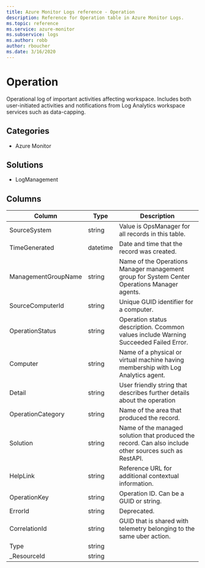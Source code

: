 ```yaml
---
title: Azure Monitor Logs reference - Operation
description: Reference for Operation table in Azure Monitor Logs.
ms.topic: reference
ms.service: azure-monitor
ms.subservice: logs
ms.author: robb
author: rboucher
ms.date: 3/16/2020
---
```


# Operation

 Operational log of important activities affecting workspace. Includes both user-initiated activities and notifications from Log Analytics workspace services such as data-capping.

## Categories

- Azure Monitor
## Solutions

- LogManagement




## Columns

|Column|Type|Description|
|---|---|---|
|SourceSystem|string|Value is OpsManager for all records in this table.|
|TimeGenerated|datetime|Date and time that the record was created.|
|ManagementGroupName|string|Name of the Operations Manager management group for System Center Operations Manager agents.|
|SourceComputerId|string|Unique GUID identifier for a computer.|
|OperationStatus|string|Operation status description. Ccommon values include Warning Succeeded Failed Error.|
|Computer|string|Name of a physical or virtual machine having membership with Log Analytics agent.|
|Detail|string|User friendly string that describes further details about the operation|
|OperationCategory|string|Name of the area that produced the record.|
|Solution|string|Name of the managed solution that produced the record. Can also include other sources such as RestAPI.|
|HelpLink|string|Reference URL for additional contextual information.|
|OperationKey|string|Operation ID. Can be a GUID or string.|
|ErrorId|string|Deprecated.|
|CorrelationId|string|GUID that is shared with telemetry belonging to the same uber action.|
|Type|string||
|_ResourceId|string||
